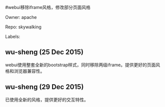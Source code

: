 #webui移除iframe风格，修改部分页面风格

Owner: apache

Repo: skywalking

Labels: 

## wu-sheng (25 Dec 2015)

webui使用整套全新的bootstrap样式，同时移除两级iframe。提供更好的页面风格和浏览器兼容性。


## wu-sheng (29 Dec 2015)

已使用全新的风格，提供更好的交互特性。


